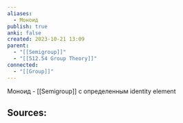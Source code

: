 ```yaml
---
aliases:
  - Моноид
publish: true
anki: false
created: 2023-10-21 13:09
parent:
  - "[[Semigroup]]"
  - "[[512.54 Group Theory]]"
connected:
  - "[[Group]]"
---
```

Моноид - [[Semigroup]] с определенным identity element













**Sources:**
- 

